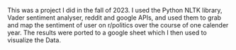 This was a project I did in the fall of 2023. I used the Python NLTK library, Vader sentiment analyser, reddit and google APIs, and used them to grab and map the sentiment of user on r/politics over the course of one calender year. The results were ported to a google sheet which I then used to visualize the Data. 
